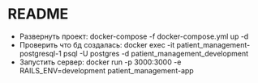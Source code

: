 # README


* Развернуть проект: docker-compose -f docker-compose.yml up -d 
* Проверить что бд создалась: docker exec -it patient_management-postgresql-1 psql -U postgres -d patient_management_development
* Запустить сервер: docker run -p 3000:3000 -e RAILS_ENV=development patient_management-apр
